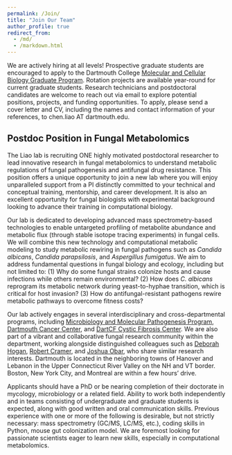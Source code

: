 ```yaml
---
permalink: /Join/
title: "Join Our Team"
author_profile: true
redirect_from: 
  - /md/
  - /markdown.html
---
```


We are actively hiring at all levels! Prospective graduate students are encouraged to apply to the Dartmouth College [Molecular and Cellular Biology Graduate Program](https://graduate.dartmouth.edu/mcb/). Rotation projects are available year-round for current graduate students. Research technicians and postdoctoral candidates are welcome to reach out via email to explore potential positions, projects, and funding opportunities. To apply, please send a cover letter and CV, including the names and contact information of your references, to chen.liao AT dartmouth.edu.

## Postdoc Position in Fungal Metabolomics
The Liao lab is recruiting ONE highly motivated postdoctoral researcher to lead innovative research in fungal metabolomics to understand metabolic regulations of fungal pathogenesis and antifungal drug resistance. This position offers a unique opportunity to join a new lab where you will enjoy unparalleled support from a PI distinctly committed to your technical and conceptual training, mentorship, and career development. It is also an excellent opportunity for fungal biologists with experimental background looking to advance their training in computational biology.

Our lab is dedicated to developing advanced mass spectrometry-based technologies to enable untargeted profiling of metabolite abundance and metabolic flux (through stable isotope tracing experiments) in fungal cells. We will combine this new technology and computational metabolic modeling to study metabolic rewiring in fungal pathogens such as *Candida albicans*, *Candida parapsilosis*, and *Aspergillus fumigatus*. We aim to address fundamental questions in fungal biology and ecology, including but not limited to: (1) Why do some fungal strains colonize hosts and cause infections while others remain environmental? (2) How does *C. albicans* reprogram its metabolic network during yeast-to-hyphae transition, which is critical for host invasion? (3) How do antifungal-resistant pathogens rewire metabolic pathways to overcome fitness costs?

Our lab actively engages in several interdisciplinary and cross-departmental programs, including [Microbiology and Molecular Pathogenesis Program](https://sites.dartmouth.edu/m2p2/), [Dartmouth Cancer Center](https://cancer.dartmouth.edu), and [DartCF Cystic Fibrosis Center](https://sites.dartmouth.edu/dartcf/). We are also part of a vibrant and collaborative fungal research community within the department, working alongside distinguished colleagues such as [Deborah Hogan](https://sites.dartmouth.edu/hoganlab/), [Robert Cramer](https://geiselmed.dartmouth.edu/cramer/welcome/), and [Joshua Obar](https://geiselmed.dartmouth.edu/obar/members/current/), who share similar research interests. Dartmouth is located in the neighboring towns of Hanover and Lebanon in the Upper Connecticut River Valley on the NH and VT border. Boston, New York City, and Montreal are within a few hours’ drive.

Applicants should have a PhD or be nearing completion of their doctorate in mycology, microbiology or a related field. Ability to work both independently and in teams consisting of undergraduate and graduate students is expected, along with good written and oral communication skills. Previous experience with one or more of the following is desirable, but not strictly necessary: mass spectrometry (GC/MS, LC/MS, etc.), coding skills in Python, mouse gut colonization model. We are foremost looking for passionate scientists eager to learn new skills, especially in computational metabolomics.
